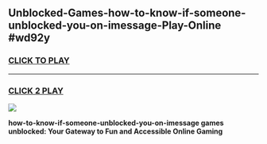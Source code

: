 
## Unblocked-Games-how-to-know-if-someone-unblocked-you-on-imessage-Play-Online #wd92y
<h3>
<a href="https://news.freeplayer.one?title=how-to-know-if-someone-unblocked-you-on-imessage&ref=3">CLICK TO PLAY</a></h3>
<hr>

<h3>
<a href="https://news.freeplayer.one?title=how-to-know-if-someone-unblocked-you-on-imessage&ref=3">CLICK 2 PLAY</a>
  
</h3>

<a href="https://news.freeplayer.one?title=how-to-know-if-someone-unblocked-you-on-imessage&ref=3"><img src="https://clearcache.store/games.png"></a>


**how-to-know-if-someone-unblocked-you-on-imessage games unblocked: Your Gateway to Fun and Accessible Online Gaming**
